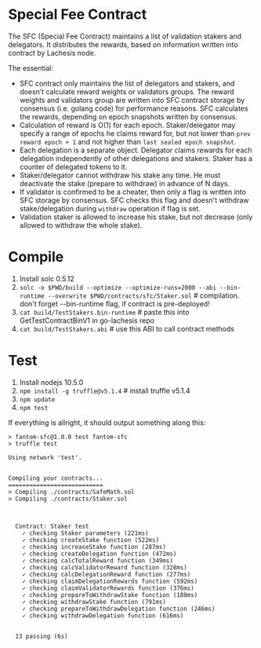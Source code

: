 # Special Fee Contract

The SFC (Special Fee Contract) maintains a list of validation stakers and delegators.
It distributes the rewards, based on information written into contract by Lachesis node.

The essential:
- SFC contract only maintains the list of delegators and stakers, and doesn’t calculate reward weights or validators groups. The reward weights and validators group are written into SFC contract storage by consensus (i.e. golang code) for performance reasons. SFC calculates the rewards, depending on epoch snapshots written by consensus.
- Calculation of reward is O(1) for each epoch. Staker/delegator may specify a range of epochs he claims reward for, but not lower than `prev reward epoch + 1` and not higher than `last sealed epoch snapshot`.
- Each delegation is a separate object. Delegator claims rewards for each delegation independently of other delegations and stakers. Staker has a counter of delegated tokens to it.
- Staker/delegator cannot withdraw his stake any time. He must deactivate the stake (prepare to withdraw) in advance of N days.
- If validator is confirmed to be a cheater, then only a flag is written into SFC storage by consensus. SFC checks this flag and doesn't withdraw stake/delegation during `withdraw` operation if flag is set.
- Validation staker is allowed to increase his stake, but not decrease (only allowed to withdraw the whole stake).

# Compile

1. Install solc 0.5.12
2. `solc -o $PWD/build --optimize --optimize-runs=2000 --abi --bin-runtime --overwrite $PWD/contracts/sfc/Staker.sol` # compilation. don't forget --bin-runtime flag, if contract is pre-deployed!
3. `cat build/TestStakers.bin-runtime` # paste this into GetTestContractBinV1 in go-lachesis repo
4. `cat build/TestStakers.abi` # use this ABI to call contract methods

# Test

1. Install nodejs 10.5.0
2. `npm install -g truffle@v5.1.4` # install truffle v5.1.4
3. `npm update`
4. `npm test`

If everything is allright, it should output something along this:
```
> fantom-sfc@1.0.0 test fantom-sfc
> truffle test

Using network 'test'.


Compiling your contracts...
===========================
> Compiling ./contracts/SafeMath.sol
> Compiling ./contracts/Staker.sol



  Contract: Staker test
    ✓ checking Staker parameters (221ms)
    ✓ checking createStake function (522ms)
    ✓ checking increaseStake function (287ms)
    ✓ checking createDelegation function (472ms)
    ✓ checking calcTotalReward function (349ms)
    ✓ checking calcValidatorReward function (328ms)
    ✓ checking calcDelegationReward function (277ms)
    ✓ checking claimDelegationRewards function (592ms)
    ✓ checking claimValidatorRewards function (376ms)
    ✓ checking prepareToWithdrawStake function (180ms)
    ✓ checking withdrawStake function (791ms)
    ✓ checking prepareToWithdrawDelegation function (246ms)
    ✓ checking withdrawDelegation function (616ms)


  13 passing (6s)
```

